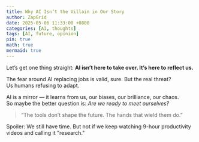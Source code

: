 ```yaml
---
title: Why AI Isn’t the Villain in Our Story
author: ZapGrid
date: 2025-05-06 11:33:00 +0800
categories: [AI, thoughts]
tags: [AI, future, opinion]
pin: true
math: true
mermaid: true
---
```


Let’s get one thing straight: **AI isn’t here to take over. It’s here to reflect us.**

The fear around AI replacing jobs is valid, sure. But the real threat?  
Us humans refusing to adapt.

AI is a mirror — it learns from us, our biases, our brilliance, our chaos.  
So maybe the better question is: _Are we ready to meet ourselves?_

> “The tools don’t shape the future. The hands that wield them do.”

Spoiler: We still have time. But not if we keep watching 9-hour productivity videos and calling it "research."